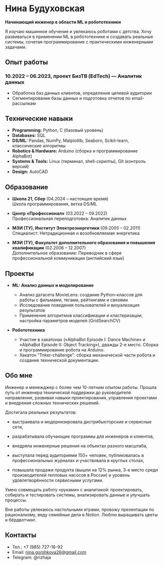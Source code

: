 # Нина Будуховская
**Начинающий инженер в области ML и робототехники**

Я изучаю машинное обучение и увлекаюсь роботами с детства. Хочу развиваться в применении ML в робототехнике и создавать реальные системы, сочетая программирование с практическими инженерными задачами.

## Опыт работы

### 10.2022 – 06.2023, проект БизТВ (EdTech) — Аналитик данных
- Обработка баз данных клиентов, определение целевой аудитории
- Сегментирование базы данных и подготовка отчетов по email-рассылкам

## Технические навыки

- **Programming:** Python, C (базовый уровень)
- **Databases:** SQL
- **DS/ML:** Pandas, NumPy, Matplotlib, Seaborn, Scikit-learn, классические алгоритмы
- **Robotics & Hardware:** Arduino (сборка и программирование AlphaBot)
- **Systems & Tools:** Linux (терминал, shell-скрипты), Git (контроль версий)
- **Design:** AutoCAD

## Образование

- **Школа 21, Сбер** (04.2024 – настоящее время)  
  Школа программирования, ветка DS/ML

- **Центр «Профессионал»** (03.2022 – 09.2022)  
  Профессиональная переподготовка: Аналитик данных

- **МЭИ (ТУ), Институт Электроэнергетики** (09.2005 – 02.2011)  
  Специалист: Нетрадиционная и возобновляемая энергетика

- **МЭИ (ТУ), Факультет дополнительного образования и повышения квалификации** (02.2006 – 12.2007)  
  Дополнительное образование: Переводчик в сфере профессиональной коммуникации (английский язык)

## Проекты

- **ML: Анализ данных и моделирование**  
  - Анализ датасета MovieLens: создание Python-классов для работы с фильмами, тегами, рейтингами и связями  
  - Исследование поведения пользователей и визуализация результатов  
  - Применение алгоритмов классификации и кластеризации, настройка параметров моделей (GridSearchCV)  

- **Робототехника**   
  - Участие в хакатонах («AlphaBot Episode I: Dance Machine» и «AlphaBot Episode II: Object Tracking»), дважды 2-е место. Сборка и программирование робота на Arduino.
  - Хакатон "Tnker-challenge": сборка механической части робота и создание технической документации.

## Обо мне

Инженер и менежджер с более чем 10-летним опытом работы. Прошла путь от инженера технической поддержки до руководителя направления, развивая навыки проектирования, управления проектами и внедрения сложных технических решений.

Достигала реальных результатов:

- выстраивала и модернизировала дистрибьюторские и сервисные сети,

- разрабатывала обучающие программы для инженеров и клиентов,

- внедряла инженерные решения на объектах разного масштаба,

- выступала перед аудиториями 150+ человек, публиковалась в профессиональных журналах и участвовала в круглых столах,

- повышала продажи продукта (вышли на 12% рынка, 3-е место среди производителей тепловых насосов в России) и уровень удовлетворённости сервисными услугами.

Умею совмещать работу «руками» с аналитикой: проектировать, собирать и тестировать системы, анализировать данные и улучшать процессы.

Вне работы увлекаюсь настольными играми, провожу презентации по рационализму, веду семейные дела в Notion. Люблю выращивать цветы и бёрдвотчинг.

## Контакты

- Тел.: +7 (985) 727-16-92
- Email: nina.gorshkova26@gmail.com
- Telegram: @rizhaja
